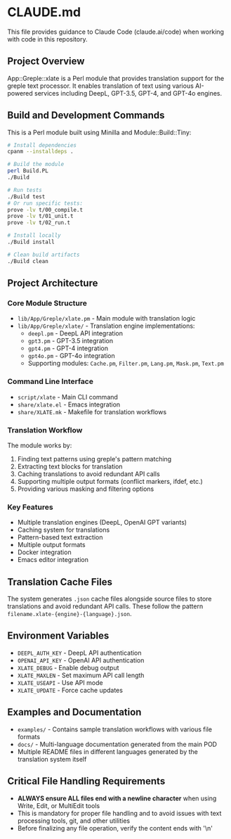 # CLAUDE.md

This file provides guidance to Claude Code (claude.ai/code) when working with code in this repository.

## Project Overview

App::Greple::xlate is a Perl module that provides translation support for the greple text processor. It enables translation of text using various AI-powered services including DeepL, GPT-3.5, GPT-4, and GPT-4o engines.

## Build and Development Commands

This is a Perl module built using Minilla and Module::Build::Tiny:

```bash
# Install dependencies
cpanm --installdeps .

# Build the module
perl Build.PL
./Build

# Run tests
./Build test
# Or run specific tests:
prove -lv t/00_compile.t
prove -lv t/01_unit.t
prove -lv t/02_run.t

# Install locally
./Build install

# Clean build artifacts
./Build clean
```

## Project Architecture

### Core Module Structure
- `lib/App/Greple/xlate.pm` - Main module with translation logic
- `lib/App/Greple/xlate/` - Translation engine implementations:
  - `deepl.pm` - DeepL API integration
  - `gpt3.pm` - GPT-3.5 integration  
  - `gpt4.pm` - GPT-4 integration
  - `gpt4o.pm` - GPT-4o integration
  - Supporting modules: `Cache.pm`, `Filter.pm`, `Lang.pm`, `Mask.pm`, `Text.pm`

### Command Line Interface
- `script/xlate` - Main CLI command
- `share/xlate.el` - Emacs integration
- `share/XLATE.mk` - Makefile for translation workflows

### Translation Workflow
The module works by:
1. Finding text patterns using greple's pattern matching
2. Extracting text blocks for translation
3. Caching translations to avoid redundant API calls
4. Supporting multiple output formats (conflict markers, ifdef, etc.)
5. Providing various masking and filtering options

### Key Features
- Multiple translation engines (DeepL, OpenAI GPT variants)
- Caching system for translations
- Pattern-based text extraction
- Multiple output formats
- Docker integration
- Emacs editor integration

## Translation Cache Files
The system generates `.json` cache files alongside source files to store translations and avoid redundant API calls. These follow the pattern `filename.xlate-{engine}-{language}.json`.

## Environment Variables
- `DEEPL_AUTH_KEY` - DeepL API authentication
- `OPENAI_API_KEY` - OpenAI API authentication
- `XLATE_DEBUG` - Enable debug output
- `XLATE_MAXLEN` - Set maximum API call length
- `XLATE_USEAPI` - Use API mode
- `XLATE_UPDATE` - Force cache updates

## Examples and Documentation
- `examples/` - Contains sample translation workflows with various file formats
- `docs/` - Multi-language documentation generated from the main POD
- Multiple README files in different languages generated by the translation system itself

## Critical File Handling Requirements
- **ALWAYS ensure ALL files end with a newline character** when using Write, Edit, or MultiEdit tools
- This is mandatory for proper file handling and to avoid issues with text processing tools, git, and other utilities
- Before finalizing any file operation, verify the content ends with '\n'
